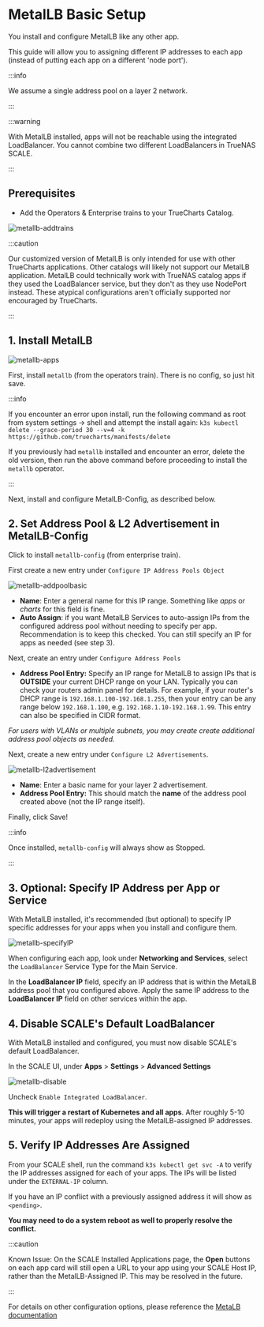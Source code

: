 # MetalLB Basic Setup

You install and configure MetalLB like any other app.

This guide will allow you to assigning different IP addresses to each app (instead of putting each app on a different 'node port').

:::info

We assume a single address pool on a layer 2 network.

:::

:::warning

With MetalLB installed, apps will not be reachable using the integrated LoadBalancer. You cannot combine two different LoadBalancers in TrueNAS SCALE.

:::

## Prerequisites

- Add the Operators & Enterprise trains to your TrueCharts Catalog.

![metallb-addtrains](img/metallb_guide_trains.png)

:::caution

Our customized version of MetalLB is only intended for use with other TrueCharts applications. Other catalogs will likely not support our MetalLB application. MetalLB could technically work with TrueNAS catalog apps if they used the LoadBalancer service, but they don't as they use NodePort instead. These atypical configurations aren't officially supported nor encouraged by TrueCharts.

:::

## 1. Install MetalLB

![metallb-apps](img/metallb_guide_apps.png)

First, install `metallb` (from the operators train). There is no config, so just hit save.

:::info

If you encounter an error upon install, run the following command as root from system settings -> shell and attempt the install again:
`k3s kubectl delete --grace-period 30 --v=4 -k https://github.com/truecharts/manifests/delete`

If you previously had `metallb` installed and encounter an error, delete the old version, then run the above command before proceeding to install the `metallb` operator.

:::

Next, install and configure MetalLB-Config, as described below.

## 2. Set Address Pool & L2 Advertisement in MetalLB-Config

Click to install `metallb-config` (from enterprise train).

First create a new entry under `Configure IP Address Pools Object`

![metallb-addpoolbasic](img/metallb_guide_addresspool_basic.png)

- **Name**: Enter a general name for this IP range. Something like _apps_ or _charts_ for this field is fine.
- **Auto Assign**: if you want MetalLB Services to auto-assign IPs from the configured address pool without needing to specify per app. Recommendation is to keep this checked. You can still specify an IP for apps as needed (see step 3).

Next, create an entry under `Configure Address Pools`

- **Address Pool Entry:** Specify an IP range for MetalLB to assign IPs that is **OUTSIDE** your current DHCP range on your LAN. Typically you can check your routers admin panel for details. For example, if your router's DHCP range is `192.168.1.100-192.168.1.255`, then your entry can be any range below `192.168.1.100`, e.g. `192.168.1.10-192.168.1.99`. This entry can also be specified in CIDR format.

_For users with VLANs or multiple subnets, you may create create additional address pool objects as needed._

Next, create a new entry under `Configure L2 Advertisements`.

![metallb-l2advertisement](img/metallb_guide_l2advertisement.png)

- **Name**: Enter a basic name for your layer 2 advertisement.
- **Address Pool Entry:** This should match the **name** of the address pool created above (not the IP range itself).

Finally, click Save!

:::info

Once installed, `metallb-config` will always show as Stopped.

:::

## 3. Optional: Specify IP Address per App or Service

With MetalLB installed, it's recommended (but optional) to specify IP specific addresses for your apps when you install and configure them.

![metallb-specifyIP](img/metallb_guide_specifyIP.png)

When configuring each app, look under **Networking and Services**, select the `LoadBalancer` Service Type for the Main Service.

In the **LoadBalancer IP** field, specify an IP address that is within the MetalLB address pool that you configured above. Apply the same IP address to the **LoadBalancer IP** field on other services within the app.

## 4. Disable SCALE's Default LoadBalancer

With MetalLB installed and configured, you must now disable SCALE's default LoadBalancer.

In the SCALE UI, under **Apps** > **Settings** > **Advanced Settings**

![metallb-disable](img/metallb_guide_disableLB.png)

Uncheck `Enable Integrated LoadBalancer`.

**This will trigger a restart of Kubernetes and all apps**. After roughly 5-10 minutes, your apps will redeploy using the MetalLB-assigned IP addresses.

## 5. Verify IP Addresses Are Assigned

From your SCALE shell, run the command `k3s kubectl get svc -A` to verify the IP addresses assigned for each of your apps. The IPs will be listed under the `EXTERNAL-IP` column.

If you have an IP conflict with a previously assigned address it will show as `<pending>`.

**You may need to do a system reboot as well to properly resolve the conflict.**

:::caution

Known Issue: On the SCALE Installed Applications page, the **Open** buttons on each app card will still open a URL to your app using your SCALE Host IP, rather than the MetalLB-Assigned IP. This may be resolved in the future.

:::

For details on other configuration options, please reference the [MetaLB documentation](https://metallb.universe.tf/configuration/)
